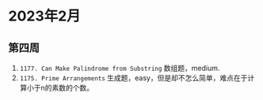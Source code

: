 # 2023年2月

## 第四周
1. `1177. Can Make Palindrome from Substring` 数组题，medium.
2. `1175. Prime Arrangements` 生成题，easy，但是却不怎么简单，难点在于计算小于n的素数的个数。